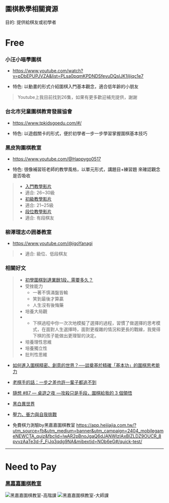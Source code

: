## 圍棋教學相關資源

目的: 提供給棋友或初學者

# Free

### 小汪小喵學圍棋
- https://www.youtube.com/watch?v=pDbEPUPJVZA&list=PLsa0pqmKPDNDSfeyuDQslJK1iljiqc1e7
* 特色: 以動畫的形式介紹圍棋入門基本觀念，適合低年齡的小朋友
> Youtube上我目前找到26集，如果有更多歡迎補充提供，謝謝

### 台北市兒童圍棋教育發展協會
- https://www.tpkidsgoedu.com/#/
* 特色: 以遊戲關卡的形式，便於初學者一步一步學習掌握圍棋基本技巧

### 黑皮狗圍棋教室
- https://www.youtube.com/@Happygo0517
* 特色: 很像補習班老師的教學風格，以單元形式，講題目+練習題 來確認觀念是否吸收
>
> * [入門教學影片](https://www.youtube.com/watch?v=kmvOrG-WyoY&list=PLmNLV9xdkV62D9y2ylscxiPsoGqiC0d-N)
> * 適合: 26~30級
> * [初級教學影片](https://www.youtube.com/watch?v=GT-2CFGpG0g&list=PLmNLV9xdkV611dOKadNZWfgdMWP0NqMJJ)
> * 適合: 21~25級
> * [段位教學影片](https://www.youtube.com/watch?v=s3OmJIXpKHE&list=PLmNLV9xdkV60tl-rK8KlV4eJidz_BpUD1)
> * 適合: 有段棋友

### 柳澤理志の囲碁教室
- https://www.youtube.com/@igoYanagi
> * 適合: 級位、低段棋友

### 相關好文

> * [初學圍棋到達業餘1段，需要多久？](https://kknews.cc/sports/e6obe4z.html)
> * 受挫能力
>   * 一著不慎滿盤皆輸
>   * 笑到最後才算贏
>   * 人生沒有後悔藥
> * 培養大局觀
> * * 下棋過程中你一次次地模擬了選擇的過程，習慣了做選擇的思考模式，在面對人生選擇時，面對更複雜的情況和更長的戰線，我覺得下棋的孩子能做出更理智的決定。  
> * 培養理性思維
> * 培養獨立性
> * 批判性思維
* [如何進入圍棋精密、創意的世界？──談奠基於精確「基本功」的圍棋思考能力](https://mindgo.com.tw/index.php?p=article&a=detail&pid=33&id=78)
* [老棋手的話：一步之差也許一輩子都追不到](https://www.storm.mg/lifestyle/51228?fbclid=IwAR1vD48-2CYPP0YBU1UyhhLQT-XBMiVxEDT6VOrzfmc-rsj6XPdeewtZDSU)
* [隨想 #87 — 桌遊之夜 —攻殺只是手段，圍棋給我的 3 個領悟](https://medium.com/%E8%8F%AF%E7%94%B0%E5%A3%AB%E5%A4%9A/%E9%9A%A8%E6%83%B3-87-%E6%A1%8C%E9%81%8A%E4%B9%8B%E5%A4%9C-%E6%94%BB%E6%AE%BA%E5%8F%AA%E6%98%AF%E6%89%8B%E6%AE%B5-%E5%9C%8D%E6%A3%8B%E7%B5%A6%E6%88%91%E7%9A%84-3-%E5%80%8B%E9%A0%98%E6%82%9F-5cf36b788af2)
* [黑白異世界](https://brightedyu.com/go-game/?fbclid=IwAR1wlU4_auBupcg4RP3HTOZQGJbh4WiJxNHoalAq0kH6Ypb6TR9SmR3DgQE)

* [壓力、衝力與自我挑戰](https://mindgo.com.tw/index.php?p=article&a=detail&pid=32&id=68&fbclid=IwZXh0bgNhZW0CMTAAAR1bS4YAev1dTvINiZaWeVx9cI4llFlcHBTtj8dEs9vSTw4-79LH4rpVM2g_aem_AbClzByU8OD4yTpWmAh1vgedDaJ3ljQLh7uRUSoZKGvxBlFg_SmkokNQyQMhyf9Encgpucfc3cpq3fdmoihTcUWP)
* 免費棋力測驗by黑嘉嘉圍棋教室
https://app.heijiajia.com.tw/?utm_source=fb&utm_medium=banner&utm_campaign=2404_mobilegameNEWCTA_quiz&fbclid=IwAR2pBnoJgaQ6dJANWlzIAxBlZLDZ9OUCR_8pvvzAaTe3d-F_FjJq3qdg9NA&mibextid=NOb6eG#/quick-test/
----

# Need to Pay

### [黑嘉嘉圍棋教室](https://www.heijiajia.com.tw/)

![黑嘉嘉圍棋教室-高階課](https://cdn.jsdelivr.net/gh/kikopapa/picx-images-hosting@master/20240125/黑嘉嘉圍棋教室-高階課.567cio8oy6o0.webp)
![黑嘉嘉圍棋教室-大師課](https://cdn.jsdelivr.net/gh/kikopapa/picx-images-hosting@master/20240125/%E9%BB%91%E5%98%89%E5%98%89%E5%9C%8D%E6%A3%8B%E6%95%99%E5%AE%A4-%E5%A4%A7%E5%B8%AB%E8%AA%B2.3y063l3xbcq0.webp)

